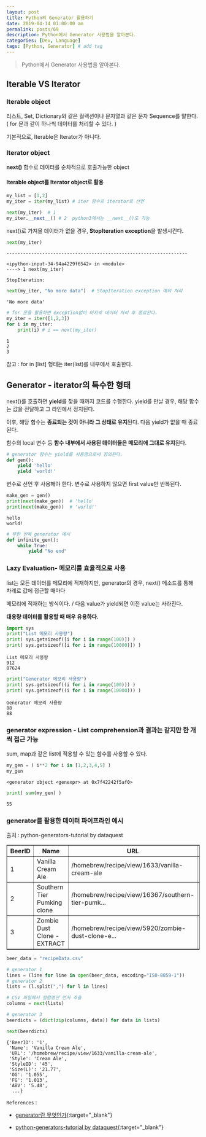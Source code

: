 ```yaml
---
layout: post
title: Python의 Generator 활용하기
date: 2019-04-14 01:00:00 am
permalink: posts/69
description: Python에서 Generator 사용법을 알아본다.
categories: [Dev, Language]
tags: [Python, Generator] # add tag
---
```


> Python에서 Generator 사용법을 알아본다.

## Iterable VS Iterator

### Iterable object

리스트, Set, Dictionary와 같은 컬렉션이나 문자열과 같은 문자 Sequence를 말한다. ( for 문과 같이 하나씩 데이터를 처리할 수 있다. )

기본적으로, Iterable은 Iterator가 아니다.

### Iterator object

**next()** 함수로 데이터를 순차적으로 호출가능한 object

#### Iterable object를 Iterator object로 활용

```python
my_list = [1,2]
my_iter = iter(my_list) # iter 함수로 iterator로 선언

next(my_iter)  # 1
my_iter.__next__() # 2  python3에서는 __next__()도 가능
```

next()로 가져올 데이터가 없을 경우, **StopIteration exception**을 발생시킨다.

```python
next(my_iter)
```

    ------------------------------------------------------------------

    <ipython-input-34-94a4229f6542> in <module>
    ----> 1 next(my_iter)
    
    StopIteration: 


```python
next(my_iter, "No more data")  # StopIteration exception 예외 처리
```

    'No more data'

```python
# for 문을 활용하면 exception없이 마지막 데이터 처리 후 종료된다.
my_iter = iter([1,2,3])
for i in my_iter:
    print(i) # i == next(my_iter)
```

    1
    2
    3

참고 :  for in [list] 형태는 iter(list)를 내부에서 호출한다.

## Generator - iterator의 특수한 형태

next()를 호출하면 **yield**를 찾을 때까지 코드를 수행한다. yield를 만날 경우, 해당 함수는 값을 전달하고 그 라인에서 정지된다. 

이후, 해당 함수는 **종료되는 것이 아니라 그 상태로 유지**된다. 다음 yield가 없을 때 종료된다.

함수의 local 변수 등 **함수 내부에서 사용된 데이터들은 메모리에 그대로 유지**된다.


```python
# generator 함수는 yield를 사용함으로써 정의된다. 
def gen():
    yield 'hello'
    yield 'world!'
```

변수로 선언 후 사용해야 한다. 변수로 사용하지 않으면 first value만 반복된다.


```python
make_gen = gen()
print(next(make_gen))  # 'hello'
print(next(make_gen))  # 'world!'
```

    hello
    world!


```python
# 무한 반복 generator 예시
def infinite_gen():
    while True:
        yield "No end"
```

### Lazy Evaluation- 메모리를 효율적으로 사용

list는 모든 데이터를 메모리에 적재하지만, generator의 경우, next() 메소드를 통해 차례로 값에 접근할 때마다 

메모리에 적재하는 방식이다. / 다음 value가 yield되면 이전 value는 사라진다.

**대용량 데이터를 활용할 때 매우 유용하다.**


```python
import sys
print("List 메모리 사용량")
print( sys.getsizeof([i for i in range(100)]) )
print( sys.getsizeof([i for i in range(10000)]) )
```

    List 메모리 사용량
    912
    87624


```python
print("Generator 메모리 사용량")
print( sys.getsizeof((i for i in range(100))) )
print( sys.getsizeof((i for i in range(10000))) )
```

    Generator 메모리 사용량
    88
    88


### generator expression - List comprehension과 결과는 같지만 한 개씩 접근 가능

sum, map과 같은 list에 적용할 수 있는 함수를 사용할 수 있다.


```python
my_gen = ( i**2 for i in [1,2,3,4,5] )
my_gen
```

    <generator object <genexpr> at 0x7f42242f5af0>


```python
print( sum(my_gen) )
```

    55

### generator를 활용한 데이터 파이프라인 예시

출처 : python-generators-tutorial by dataquest


<div class="dataframe">
<table border="1">
  <thead>
    <tr style="text-align: center;">
      <th>BeerID</th>
      <th>Name</th>
      <th>URL</th>
      <th>Style</th>
      <th>StyleID</th>
    </tr>
  </thead>
  <tbody>
    <tr>
      <td>1</td>
      <td>Vanilla Cream Ale</td>
      <td>/homebrew/recipe/view/1633/vanilla-cream-ale</td>
      <td>Cream Ale</td>
      <td>45</td>
    </tr>
    <tr>
      <td>2</td>
      <td>Southern Tier Pumking clone</td>
      <td>/homebrew/recipe/view/16367/southern-tier-pumk...</td>
      <td>Holiday/Winter Special Spiced Beer</td>
      <td>85</td>
    </tr>
    <tr>
      <td>3</td>
      <td>Zombie Dust Clone - EXTRACT</td>
      <td>/homebrew/recipe/view/5920/zombie-dust-clone-e...</td>
      <td>American IPA</td>
      <td>7</td>
    </tr>
  </tbody>
</table>
</div>

```python
beer_data = "recipeData.csv" 

# generator 1
lines = (line for line in open(beer_data, encoding="ISO-8859-1"))
# generator 2
lists = (l.split(",") for l in lines)

# CSV 파일에서 컬럼명만 먼저 추출
columns = next(lists) 

# generator 3
beerdicts = (dict(zip(columns, data)) for data in lists)
```

```python
next(beerdicts)
```

    {'BeerID': '1',
     'Name': 'Vanilla Cream Ale',
     'URL': '/homebrew/recipe/view/1633/vanilla-cream-ale',
     'Style': 'Cream Ale',
     'StyleID': '45',
     'Size(L)': '21.77',
     'OG': '1.055',
     'FG': '1.013',
     'ABV': '5.48',
      ...}

`References` : 

* [generator란 무엇인가](http://bluese05.tistory.com/55){:target="_blank"}

* [python-generators-tutorial by dataquest](https://www.dataquest.io/blog/python-generators-tutorial/){:target="_blank"}
